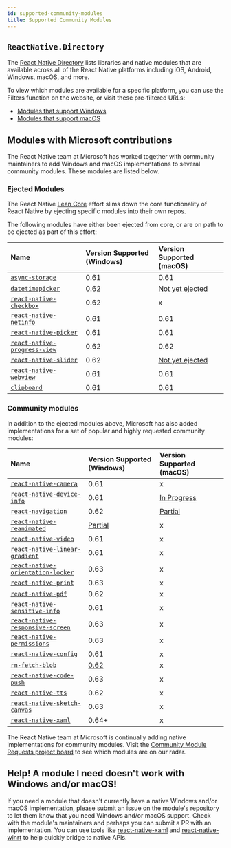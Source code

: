 ```yaml
---
id: supported-community-modules
title: Supported Community Modules
---
```


## `ReactNative.Directory`

The [React Native Directory](https://reactnative.directory/) lists libraries and native modules that are available across all of the React Native platforms including iOS, Android, Windows, macOS, and more. 

To view which modules are available for a specific platform, you can use the Filters function on the website, or visit these pre-filtered URLs:

- [Modules that support Windows](https://reactnative.directory/?windows=true)
- [Modules that support macOS](https://reactnative.directory/?macos=true)

## Modules with Microsoft contributions

The React Native team at Microsoft has worked together with community maintainers to add Windows and macOS implementations to several community modules. These modules are listed below.

### Ejected Modules

The React Native [Lean Core](https://github.com/facebook/react-native/issues/23313) effort slims down the core functionality of React Native by ejecting specific modules into their own repos. 

The following modules have either been ejected from core, or are on path to be ejected as part of this effort:

| Name | Version Supported (Windows) | Version Supported (macOS) |
|:-|:-|:-|
| <ins>[`async-storage`](https://github.com/react-native-community/async-storage)</ins> | 0.61 | 0.61 |
| <ins>[`datetimepicker`](https://github.com/react-native-community/datetimepicker)</ins> | 0.62 | [Not yet ejected](https://github.com/microsoft/react-native-macos/issues/389) |
| <ins>[`react-native-checkbox`](https://github.com/react-native-community/react-native-checkbox)</ins> | 0.62 | x |
| <ins>[`react-native-netinfo`](https://www.github.com/react-native-community/react-native-netinfo)</ins> | 0.61 | 0.61 |
| <ins>[`react-native-picker`](https://github.com/react-native-community/react-native-picker)</ins> | 0.61 | 0.61 |
| <ins>[`react-native-progress-view`](https://github.com/react-native-community/progress-view)</ins> | 0.62 | 0.62 |
| <ins>[`react-native-slider`](https://github.com/react-native-community/react-native-slider)</ins> | 0.62 | [Not yet ejected](https://github.com/microsoft/react-native-macos/issues/394) |
| <ins>[`react-native-webview`](https://www.github.com/react-native-community/react-native-webview)</ins> | 0.61 | 0.61 |
| <ins>[`clipboard`](https://www.github.com/react-native-community/clipboard)</ins> | 0.61 | 0.61 |

### Community modules

In addition to the ejected modules above, Microsoft has also added implementations for a set of popular and highly requested community modules:

| Name | Version Supported (Windows) | Version Supported (macOS) |
|:-|:-|:-|
| <ins>[`react-native-camera`](https://www.github.com/react-native-community/react-native-camera)</ins> | 0.61 | x |
| <ins>[`react-native-device-info`](https://www.github.com/react-native-community/react-native-device-info)</ins> | 0.61 | [In Progress](https://github.com/react-native-community/react-native-device-info/pull/1057) |
| <ins>[`react-navigation`](https://github.com/react-navigation/react-navigation)</ins> | 0.62 | [Partial](https://github.com/react-navigation/react-navigation/pull/8570) |
| <ins>[`react-native-reanimated`](https://github.com/software-mansion/react-native-reanimated)</ins> | [Partial](https://github.com/microsoft/react-native-windows/issues/4151) | x |
| <ins>[`react-native-video`](https://www.github.com/react-native-community/react-native-video)</ins> | 0.61 | x |
| <ins>[`react-native-linear-gradient`](https://www.github.com/react-native-community/react-native-linear-gradient)</ins> | 0.61 | x |
| <ins>[`react-native-orientation-locker`](https://github.com/wonday/react-native-orientation-locker)</ins> | 0.63 | x |
| <ins>[`react-native-print`](https://github.com/christopherdro/react-native-print)</ins> | 0.63 | x |
| <ins>[`react-native-pdf`](https://github.com/wonday/react-native-pdf)</ins> | 0.62 | x |
| <ins>[`react-native-sensitive-info`](https://github.com/mCodex/react-native-sensitive-info)</ins> | 0.61 | x |
| <ins>[`react-native-responsive-screen`](https://github.com/marudy/react-native-responsive-screen)</ins> | 0.63 | x |
| <ins>[`react-native-permissions`](https://github.com/react-native-community/react-native-permissions)</ins> | 0.63 | x |
| <ins>[`react-native-config`](https://github.com/luggit/react-native-config)</ins> | 0.61 | x |
| <ins>[`rn-fetch-blob`](https://github.com/joltup/rn-fetch-blob)</ins> | [0.62](https://github.com/joltup/rn-fetch-blob/pull/701) | x |
| <ins>[`react-native-code-push`](https://github.com/Microsoft/react-native-code-push)</ins> | 0.63 | x |
| <ins>[`react-native-tts`](https://github.com/ak1394/react-native-tts)</ins> | 0.62 | x |
| <ins>[`react-native-sketch-canvas`](https://github.com/creambyemute/react-native-sketch-canvas)</ins> | 0.63 | x |
| <ins>[`react-native-xaml`](https://github.com/microsoft/react-native-xaml)</ins> | 0.64+ | x |


The React Native team at Microsoft is continually adding native implementations for community modules. Visit the [Community Module Requests project board](https://github.com/microsoft/react-native-windows/projects/23) to see which modules are on our radar.

## Help! A module I need doesn't work with Windows and/or macOS!

If you need a module that doesn't currently have a native Windows and/or macOS implementation, please submit an issue on the module's repository to let them know that you need Windows and/or macOS support. Check with the module's maintainers and perhaps you can submit a PR with an implementation. You can use tools like [react-native-xaml](https://github.com/microsoft/react-native-xaml) and [react-native-winrt](https://github.com/microsoft/react-native-winrt) to help quickly bridge to native APIs.
